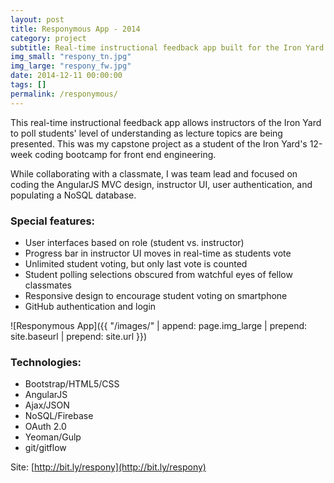 ```yaml
---
layout: post
title: Responymous App - 2014
category: project
subtitle: Real-time instructional feedback app built for the Iron Yard in Orlando
img_small: "respony_tn.jpg"
img_large: "respony_fw.jpg"
date: 2014-12-11 00:00:00
tags: []
permalink: /responymous/
---
```

This real-time instructional feedback app allows instructors of the Iron Yard to poll students' level of understanding as lecture topics are being presented. This was my capstone project as a student of the Iron Yard's 12-week coding bootcamp for front end engineering.

While collaborating with a classmate, I was team lead and focused on coding the AngularJS MVC design, instructor UI, user authentication, and populating a NoSQL database.

### Special features:
* User interfaces based on role (student vs. instructor)
* Progress bar in instructor UI moves in real-time as students vote
* Unlimited student voting, but only last vote is counted
* Student polling selections obscured from watchful eyes of fellow classmates
* Responsive design to encourage student voting on smartphone
* GitHub authentication and login

![Responymous App]({{ "/images/" | append: page.img_large | prepend: site.baseurl | prepend: site.url  }})

### Technologies:
* Bootstrap/HTML5/CSS
* AngularJS
* Ajax/JSON
* NoSQL/Firebase
* OAuth 2.0
* Yeoman/Gulp
* git/gitflow

Site: [http://bit.ly/respony](http://bit.ly/respony)
